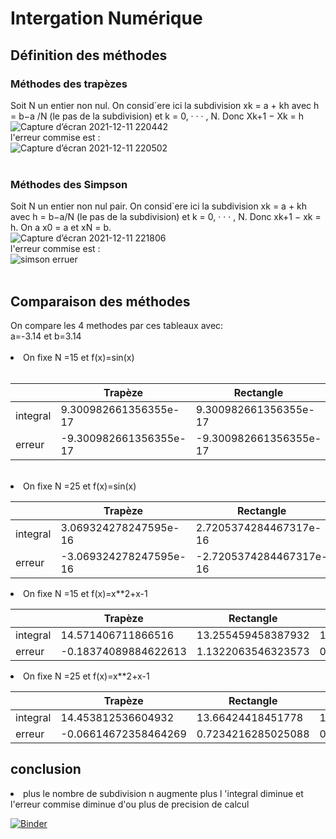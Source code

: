 <h1>Intergation Numérique</h1>
<h2>Définition des méthodes</h2>
<h3>Méthodes des trapèzes</h3>

Soit N un entier non nul. On consid`ere ici la subdivision xk = a + kh avec h = b−a /N
(le pas de la subdivision) et k = 0, · · · , N. Donc Xk+1 − Xk = h
<br>
![Capture d’écran 2021-12-11 220442](https://user-images.githubusercontent.com/58143316/145691891-02f73345-c353-4289-bfd5-42d0ff92b3a7.png)
<br>l'erreur commise est :<br>
![Capture d’écran 2021-12-11 220502](https://user-images.githubusercontent.com/58143316/145691908-55a13610-5cf4-4b9d-8152-561b45a74972.png)
<br><br>

<h3>Méthodes des Simpson</h3>

Soit N un entier non nul pair. On consid`ere ici la subdivision xk = a + kh avec h = b−a/N (le pas de la subdivision) et k = 0, · · · , N. Donc xk+1 − xk = h. On a x0 = a et xN = b.
<br>
![Capture d’écran 2021-12-11 221806](https://user-images.githubusercontent.com/58143316/145692038-7f815835-b070-4fcd-a529-cdcdb02f93d1.png)
<br>l'erreur commise est :<br>
![simson erruer](https://user-images.githubusercontent.com/58143316/145692042-0756e76c-f334-44aa-a816-15d0e4630007.png)
<br><br>
<h2> Comparaison des méthodes </h2>
On compare les 4 methodes par ces tableaux avec:
<br>a=-3.14 et b=3.14 <br><br>
<li>On fixe N =15 et f(x)=sin(x)</li> <br>


|          | Trapèze                | Rectangle              | Milieur                 | Simpson              |
|----------|------------------------|------------------------|-------------------------|----------------------|
| integral | 9.300982661356355e-17  | 9.300982661356355e-17  | 2.7902947984069064e-16  | -0.08646964366433606 |
| erreur   | -9.300982661356355e-17 | -9.300982661356355e-17 | -2.7902947984069064e-16 | 0.08646964366433606  |
<br>
<li>On fixe N =25 et f(x)=sin(x)</li>

|          | Trapèze                | Rectangle               | Milieur                | Simpson               |
|----------|------------------------|-------------------------|------------------------|-----------------------|
| integral | 3.069324278247595e-16  | 2.7205374284467317e-16  | 4.464471677451047e-16  | -0.031417540527947305 |
| erreur   | -3.069324278247595e-16 | -2.7205374284467317e-16 | -4.464471677451047e-16 | 0.031417540527947305  |
<li>On fixe N =15 et f(x)=x**2+x-1</li>

|          | Trapèze              | Rectangle          | Milieur             | Simpson           |
|----------|----------------------|--------------------|---------------------|-------------------|
| integral | 14.571406711866516   | 13.255459458387932 | 14.295795363597184  | 9.97088108290478  |
| erreur   | -0.18374089884622613 | 1.1322063546323573 | 0.09187044942310507 | 4.416784730115509 |

<li>On fixe N =25 et f(x)=x**2+x-1</li>

|          | Trapèze              | Rectangle          | Milieur            | Simpson            |
|----------|----------------------|--------------------|--------------------|--------------------|
| integral | 14.453812536604932   | 13.66424418451778  | 14.354592451227973 | 11.593653905746976 |
| erreur   | -0.06614672358464269 | 0.7234216285025088 | 0.0330733617923169 | 2.7940119072733136 |

<h2>conclusion</h2>
<li>plus le nombre de subdivision n augmente plus l 'integral diminue et l'erreur commise diminue d'ou plus de precision de calcul</li>

[![Binder](https://mybinder.org/badge_logo.svg)](https://mybinder.org/v2/gh/najlahamza/ANALYSE_NUMERIQUE/main?labpath=https%3A%2F%2Fgithub.com%2Fnajlahamza%2FANALYSE_NUMERIQUE%2Fblob%2Fmain%2FTP3%2FExemple%2520TP3.ipynb)


